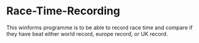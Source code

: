 # Race-Time-Recording
This winforms programme is to be able to record race time and compare if they have beat either world record, europe record, or UK record.
